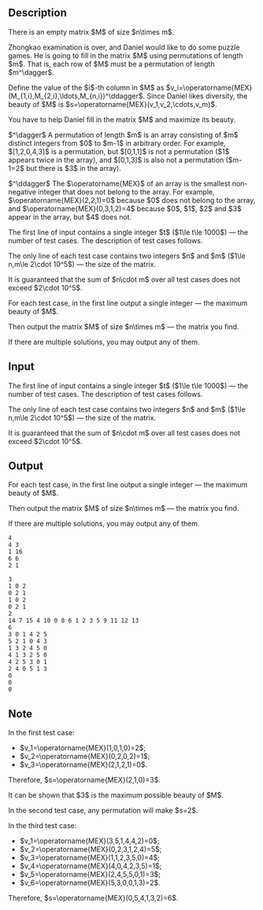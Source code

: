 ## Description

<div><p>There is an empty matrix $M$ of size $n\times m$.</p><p>Zhongkao examination is over, and Daniel would like to do some puzzle games. He is going to fill in the matrix $M$ using permutations of length $m$. That is, each row of $M$ must be a permutation of length $m^\dagger$.</p><p>Define the <span class="tex-font-style-it">value</span> of the $i$-th column in $M$ as $v_i=\operatorname{MEX}(M_{1,i},M_{2,i},\ldots,M_{n,i})^\ddagger$. Since Daniel likes diversity, the <span class="tex-font-style-it">beauty</span> of $M$ is $s=\operatorname{MEX}(v_1,v_2,\cdots,v_m)$.</p><p>You have to help Daniel fill in the matrix $M$ and <span class="tex-font-style-bf">maximize</span> its beauty.</p><p>$^\dagger$ A permutation of length $m$ is an array consisting of $m$ distinct integers from $0$ to $m-1$ in arbitrary order. For example, $[1,2,0,4,3]$ is a permutation, but $[0,1,1]$ is not a permutation ($1$ appears twice in the array), and $[0,1,3]$ is also not a permutation ($m-1=2$ but there is $3$ in the array).</p><p>$^\ddagger$ The $\operatorname{MEX}$ of an array is the smallest non-negative integer that does not belong to the array. For example, $\operatorname{MEX}(2,2,1)=0$ because $0$ does not belong to the array, and $\operatorname{MEX}(0,3,1,2)=4$ because $0$, $1$, $2$ and $3$ appear in the array, but $4$ does not.</p></div><div class="input-specification"><p>The first line of input contains a single integer $t$ ($1\le t\le 1000$) — the number of test cases. The description of test cases follows.</p><p>The only line of each test case contains two integers $n$ and $m$ ($1\le n,m\le 2\cdot 10^5$) — the size of the matrix.</p><p>It is guaranteed that the sum of $n\cdot m$ over all test cases does not exceed $2\cdot 10^5$.</p></div><div class="output-specification"><p>For each test case, in the first line output a single integer — the maximum beauty of $M$.</p><p>Then output the matrix $M$ of size $n\times m$ — the matrix you find.</p><p>If there are multiple solutions, you may output any of them.</p></div>

## Input

<p>The first line of input contains a single integer $t$ ($1\le t\le 1000$) — the number of test cases. The description of test cases follows.</p><p>The only line of each test case contains two integers $n$ and $m$ ($1\le n,m\le 2\cdot 10^5$) — the size of the matrix.</p><p>It is guaranteed that the sum of $n\cdot m$ over all test cases does not exceed $2\cdot 10^5$.</p>

## Output

<p>For each test case, in the first line output a single integer — the maximum beauty of $M$.</p><p>Then output the matrix $M$ of size $n\times m$ — the matrix you find.</p><p>If there are multiple solutions, you may output any of them.</p>





```input1|2,4
4
4 3
1 16
6 6
2 1
```




```output1
3
1 0 2
0 2 1
1 0 2
0 2 1
2
14 7 15 4 10 0 8 6 1 2 3 5 9 11 12 13 
6
3 0 1 4 2 5 
5 2 1 0 4 3 
1 3 2 4 5 0 
4 1 3 2 5 0 
4 2 5 3 0 1 
2 4 0 5 1 3
0
0
0
```



## Note

<p>In the first test case:</p><ul> <li> $v_1=\operatorname{MEX}(1,0,1,0)=2$; </li><li> $v_2=\operatorname{MEX}(0,2,0,2)=1$; </li><li> $v_3=\operatorname{MEX}(2,1,2,1)=0$. </li></ul><p>Therefore, $s=\operatorname{MEX}(2,1,0)=3$. </p><p>It can be shown that $3$ is the maximum possible beauty of $M$.</p><p>In the second test case, any permutation will make $s=2$.</p><p>In the third test case:</p><ul> <li> $v_1=\operatorname{MEX}(3,5,1,4,4,2)=0$; </li><li> $v_2=\operatorname{MEX}(0,2,3,1,2,4)=5$; </li><li> $v_3=\operatorname{MEX}(1,1,2,3,5,0)=4$; </li><li> $v_4=\operatorname{MEX}(4,0,4,2,3,5)=1$; </li><li> $v_5=\operatorname{MEX}(2,4,5,5,0,1)=3$; </li><li> $v_6=\operatorname{MEX}(5,3,0,0,1,3)=2$. </li></ul><p>Therefore, $s=\operatorname{MEX}(0,5,4,1,3,2)=6$. </p>
